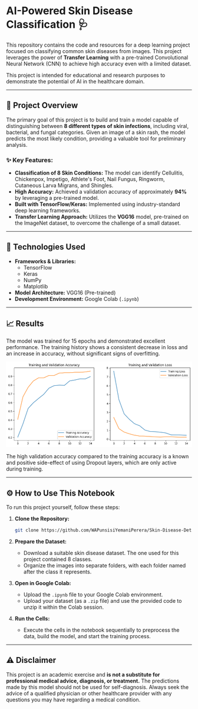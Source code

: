 # AI-Powered Skin Disease Classification 🩺

This repository contains the code and resources for a deep learning project focused on classifying common skin diseases from images. This project leverages the power of **Transfer Learning** with a pre-trained Convolutional Neural Network (CNN) to achieve high accuracy even with a limited dataset.

This project is intended for educational and research purposes to demonstrate the potential of AI in the healthcare domain.



---

## 📖 Project Overview

The primary goal of this project is to build and train a model capable of distinguishing between **8 different types of skin infections**, including viral, bacterial, and fungal categories. Given an image of a skin rash, the model predicts the most likely condition, providing a valuable tool for preliminary analysis.

### ✨ Key Features:
- **Classification of 8 Skin Conditions:** The model can identify Cellulitis, Chickenpox, Impetigo, Athlete's Foot, Nail Fungus, Ringworm, Cutaneous Larva Migrans, and Shingles.
- **High Accuracy:** Achieved a validation accuracy of approximately **94%** by leveraging a pre-trained model.
- **Built with TensorFlow/Keras:** Implemented using industry-standard deep learning frameworks.
- **Transfer Learning Approach:** Utilizes the **VGG16** model, pre-trained on the ImageNet dataset, to overcome the challenge of a small dataset.

---

## 🚀 Technologies Used

- **Frameworks & Libraries:**
  - TensorFlow
  - Keras
  - NumPy
  - Matplotlib
- **Model Architecture:** VGG16 (Pre-trained)
- **Development Environment:** Google Colab (`.ipynb`)

---

## 📈 Results

The model was trained for 15 epochs and demonstrated excellent performance. The training history shows a consistent decrease in loss and an increase in accuracy, without significant signs of overfitting.

![Training and Validation Results](image_c39047.png)


The high validation accuracy compared to the training accuracy is a known and positive side-effect of using Dropout layers, which are only active during training.

---

## ⚙️ How to Use This Notebook

To run this project yourself, follow these steps:

1.  **Clone the Repository:**
    ```bash
    git clone https://github.com/WAPunsisiYemaniPerera/Skin-Disease-Detector.git
    ```

2.  **Prepare the Dataset:**
    - Download a suitable skin disease dataset. The one used for this project contained 8 classes.
    - Organize the images into separate folders, with each folder named after the class it represents.

3.  **Open in Google Colab:**
    - Upload the `.ipynb` file to your Google Colab environment.
    - Upload your dataset (as a `.zip` file) and use the provided code to unzip it within the Colab session.

4.  **Run the Cells:**
    - Execute the cells in the notebook sequentially to preprocess the data, build the model, and start the training process.

---

## ⚠️ Disclaimer

This project is an academic exercise and **is not a substitute for professional medical advice, diagnosis, or treatment.** The predictions made by this model should not be used for self-diagnosis. Always seek the advice of a qualified physician or other healthcare provider with any questions you may have regarding a medical condition.
